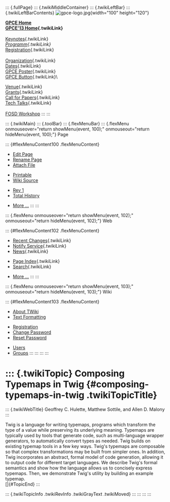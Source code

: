 ::: {.fullPage}
::: {.twikiMiddleContainer}
::: {.twikiLeftBar}
::: {.twikiLeftBarContents}
![gpce-logo.jpg](../pub/GPCE13/WebLeftBar/gpce-logo.jpg){width="100"
height="120"}

**[GPCE Home](http://program-transformation.org/Gpce)**\
**[GPCE\'13 Home](WebHome){.twikiLink}**\
\
[Keynotes](KeynoteSpeakers){.twikiLink}\
*[Programm](ConferenceProgram){.twikiLink}*\
[Registration](GpceRegistration){.twikiLink}\
\
[Organization](ConferenceOrganization){.twikiLink}\
[Dates](ImportantDates){.twikiLink}\
[GPCE Poster](Poster){.twikiLink}\
[GPCE Button](Banner){.twikiLink}\

[Venue](ConferenceVenue){.twikiLink}\
[Grants](Grants){.twikiLink}\
[Call for Papers](CallForPapers){.twikiLink}\
[Tech Talks](CallForTechTalks){.twikiLink}\
\
[FOSD Workshop](http://fosd.net/2013)
:::
:::

::: {.twikiMain}
::: {.toolBar}
::: {.flexMenuBar}
::: {.flexMenu onmouseover="return showMenu(event, 100);" onmouseout="return hideMenu(event, 100);"}
Page

::: {#flexMenuContent100 .flexMenuContent}
-   [Edit
    Page](http://www.program-transformation.org/edit/GPCE13/P41Hulette?t=1536828843)
-   [Rename
    Page](http://www.program-transformation.org/rename/GPCE13/P41Hulette)
-   [Attach
    File](http://www.program-transformation.org/attach/GPCE13/P41Hulette)

<!-- -->

-   [Printable](http://www.program-transformation.org/view/GPCE13/P41Hulette?skin=print.pattern)
-   [Wiki
    Source](http://www.program-transformation.org/view/GPCE13/P41Hulette?skin=text&raw=on&contenttype=text/plain)

<!-- -->

-   [Rev
    1](http://www.program-transformation.org/view/GPCE13/P41Hulette?rev=1.1)
-   [Total
    History](http://www.program-transformation.org/rdiff/GPCE13/P41Hulette)

<!-- -->

-   [More
    \...](http://www.program-transformation.org/oops/GPCE13/P41Hulette?template=oopsmore&param1=1.1&param2=1.1)
:::
:::

::: {.flexMenu onmouseover="return showMenu(event, 102);" onmouseout="return hideMenu(event, 102);"}
Web

::: {#flexMenuContent102 .flexMenuContent}
-   [Recent Changes](WebChanges){.twikiLink}
-   [Notify Service](WebNotify){.twikiLink}
-   [News](WebNews){.twikiLink}

<!-- -->

-   [Page Index](WebIndex){.twikiLink}
-   [Search](WebSearch){.twikiLink}

<!-- -->

-   [More
    \...](http://www.program-transformation.org/oops/GPCE13/P41Hulette?template=oopsmore&param1=1.1&param2=1.1)
:::
:::

::: {.flexMenu onmouseover="return showMenu(event, 103);" onmouseout="return hideMenu(event, 103);"}
Wiki

::: {#flexMenuContent103 .flexMenuContent}
-   [About
    TWiki](http://www.program-transformation.org/view/TWiki/WebHome)
-   [Text
    Formatting](http://www.program-transformation.org/view/TWiki/TextFormattingRules)

<!-- -->

-   [Registration](http://www.program-transformation.org/view/TWiki/TWikiRegistration)
-   [Change
    Password](http://www.program-transformation.org/view/TWiki/ChangePassword)
-   [Reset
    Password](http://www.program-transformation.org/view/TWiki/ResetPassword)

<!-- -->

-   [Users](http://www.program-transformation.org/view/Main/TWikiUsers)
-   [Groups](http://www.program-transformation.org/view/Main/TWikiGroups)
:::
:::
:::
:::

::: {.twikiTopic}
Composing Typemaps in Twig {#composing-typemaps-in-twig .twikiTopicTitle}
==========================

::: {.twikiWebTitle}
Geoffrey C. Hulette, Matthew Sottile, and Allen D. Malony
:::

Twig is a language for writing typemaps, programs which transform the
type of a value while preserving its underlying meaning. Typemaps are
typically used by tools that generate code, such as multi-language
wrapper generators, to automatically convert types as needed. Twig
builds on existing typemap tools in a few key ways. Twig\'s typemaps are
composable so that complex transformations may be built from simpler
ones. In addition, Twig incorporates an abstract, formal model of code
generation, allowing it to output code for different target languages.
We describe Twig\'s formal semantics and show how the language allows us
to concisely express typemaps. Then, we demonstrate Twig\'s utility by
building an example typemap.\
[]{#TopicEnd}
:::

::: {.twikiTopicInfo .twikiRevInfo .twikiGrayText .twikiMoved}
:::
:::
:::
:::
